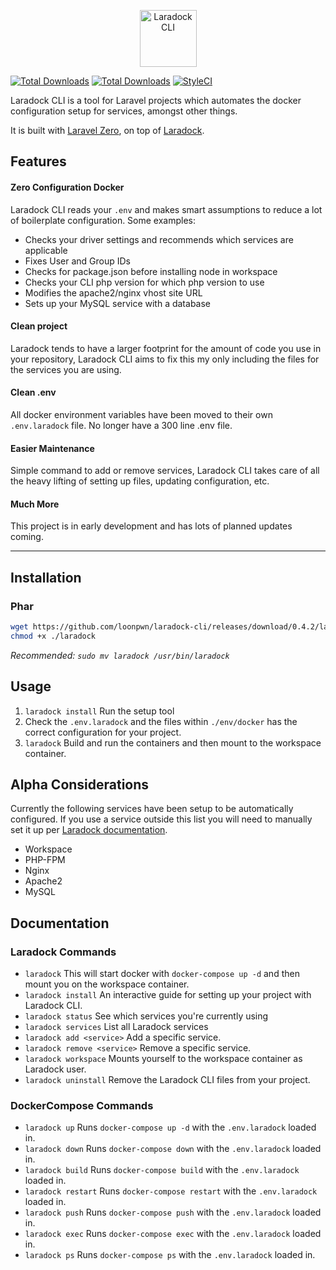<p align="center">
    <img title="Laradock CLI" height="91" src="https://github.com/loonpwn/laradock-cli/raw/master/assets/images/laradock-cli-logo.png" />
</p>


[![Total Downloads](https://img.shields.io/packagist/vpre/loonpwn/laradock-cli.svg?style=flat)](https://packagist.org/packages/loonpwn/laradock-cli)
[![Total Downloads](https://img.shields.io/packagist/dt/loonpwn/laradock-cli.svg?style=flat)](https://packagist.org/packages/loonpwn/laradock-cli)
[![StyleCI](https://github.styleci.io/repos/174919610/shield?branch=master)](https://github.styleci.io/repos/174919610)

Laradock CLI is a tool for Laravel projects which automates the docker configuration setup for services, amongst other things.

It is built with [Laravel Zero](https://laravel-zero.com/), on top of [Laradock](https://laradock.io/). 

## Features

#### Zero Configuration Docker

Laradock CLI reads your `.env` and makes smart assumptions to reduce a lot of boilerplate configuration. Some examples:
- Checks your driver settings and recommends which services are applicable
- Fixes User and Group IDs
- Checks for package.json before installing node in workspace
- Checks your CLI php version for which php version to use
- Modifies the apache2/nginx vhost site URL
- Sets up your MySQL service with a database

#### Clean project

Laradock tends to have a larger footprint for the amount of code you use in your repository, Laradock CLI 
aims to fix this my only including the files for the services you are using.

#### Clean .env

All docker environment variables have been moved to their own `.env.laradock` file. No longer have a 300 line .env file.

#### Easier Maintenance

Simple command to add or remove services, Laradock CLI takes care of all the heavy lifting of setting up files, updating configuration, etc.

#### Much More

This project is in early development and has lots of planned updates coming.

------

## Installation

### Phar

``` bash
wget https://github.com/loonpwn/laradock-cli/releases/download/0.4.2/laradock
chmod +x ./laradock
```

_Recommended: `sudo mv laradock /usr/bin/laradock`_

## Usage

1. `laradock install` Run the setup tool
2. Check the `.env.laradock` and the files within `./env/docker` has the correct configuration for your project.
3. `laradock` Build and run the containers and then mount to the workspace container.

## Alpha Considerations

Currently the following services have been setup to be automatically configured. If you use a service outside this list
you will need to manually set it up per [Laradock documentation](https://laradock.io/).

- Workspace
- PHP-FPM
- Nginx
- Apache2
- MySQL

## Documentation

### Laradock Commands

- `laradock` 
This will start docker with `docker-compose up -d` and then mount you on the workspace container.
- `laradock install` 
An interactive guide for setting up your project with Laradock CLI.
- `laradock status` 
See which services you're currently using
- `laradock services` 
List all Laradock services
- `laradock add <service>` 
Add a specific service.
- `laradock remove <service>` 
Remove a specific service.
- `laradock workspace` 
Mounts yourself to the workspace container as Laradock user.
- `laradock uninstall` 
Remove the Laradock CLI files from your project.

### DockerCompose Commands

- `laradock up` 
Runs `docker-compose up -d` with the `.env.laradock` loaded in.
- `laradock down` 
Runs `docker-compose down` with the `.env.laradock` loaded in.
- `laradock build` 
Runs `docker-compose build` with the `.env.laradock` loaded in.
- `laradock restart` 
Runs `docker-compose restart` with the `.env.laradock` loaded in.
- `laradock push` 
Runs `docker-compose push` with the `.env.laradock` loaded in.
- `laradock exec` 
Runs `docker-compose exec` with the `.env.laradock` loaded in.
- `laradock ps` 
Runs `docker-compose ps` with the `.env.laradock` loaded in.
